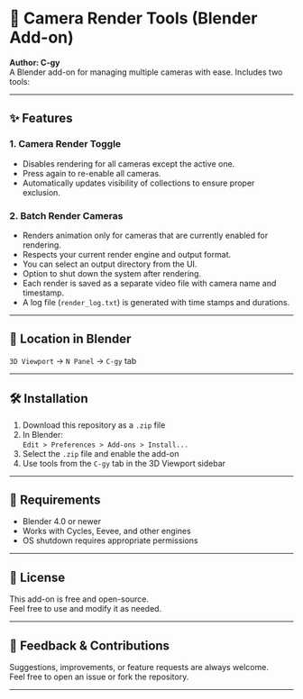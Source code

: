 # 🎥 Camera Render Tools (Blender Add-on)

**Author: C-gy**  
A Blender add-on for managing multiple cameras with ease. Includes two tools:

---

## ✨ Features

### 1. Camera Render Toggle

- Disables rendering for all cameras except the active one.
- Press again to re-enable all cameras.
- Automatically updates visibility of collections to ensure proper exclusion.

### 2. Batch Render Cameras

- Renders animation only for cameras that are currently enabled for rendering.
- Respects your current render engine and output format.
- You can select an output directory from the UI.
- Option to shut down the system after rendering.
- Each render is saved as a separate video file with camera name and timestamp.
- A log file (`render_log.txt`) is generated with time stamps and durations.

---

## 📂 Location in Blender

`3D Viewport` → `N Panel` → `C-gy` tab

---

## 🛠 Installation

1. Download this repository as a `.zip` file  
2. In Blender:  
   `Edit > Preferences > Add-ons > Install...`  
3. Select the `.zip` file and enable the add-on  
4. Use tools from the `C-gy` tab in the 3D Viewport sidebar

---

## 🧪 Requirements

- Blender 4.0 or newer  
- Works with Cycles, Eevee, and other engines  
- OS shutdown requires appropriate permissions

---

## 📜 License

This add-on is free and open-source.  
Feel free to use and modify it as needed.

---

## 🤝 Feedback & Contributions

Suggestions, improvements, or feature requests are always welcome.  
Feel free to open an issue or fork the repository.

---

